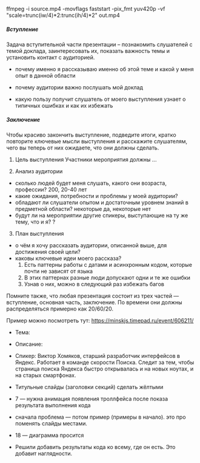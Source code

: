 ffmpeg -i source.mp4 -movflags faststart -pix_fmt yuv420p -vf "scale=trunc(iw/4)*2:trunc(ih/4)*2" out.mp4

##### Вступление

Задача вступительной части презентации – познакомить слушателей с темой доклада, заинтересовать их,
показать важность темы и установить контакт с аудиторией.

- почему именно я рассказываю именно об этой теме и какой у меня опыт в данной области

- почему аудитории важно послушать мой доклад

- какую пользу получит слушатель от моего выступления
    узнает о типичных ошибках и как их избежать

##### Заключение

Чтобы красиво закончить выступление, подведите итоги, кратко повторите ключевые мысли выступления
и расскажите слушателям, чего вы теперь от них ожидаете, что они должны сделать.

01. Цель выступления
Участники мероприятия должны ...

02. Анализ аудитории
- сколько людей будет меня слушать, какого они возраста, профессии?
    200, 20-40 лет
- какие ожидания, потребности и проблемы у моей аудитории?
- обладают ли слушатели опытом и достаточным уровнем знаний в предметной области?
    некоторые да, некоторые нет
- будут ли на мероприятии другие спикеры, выступающие на ту же тему, что и я?
    ?

03. План выступления
- о чём я хочу рассказать аудитории, описанной выше, для достижения своей цели?
- каковы ключевые идеи моего рассказа?
    1. Есть паттерны работы с датами и асинхронным кодом, которые почти не зависят от языка
    2. В этих паттернах разные люди допускают одни и те же ошибки
    3. Узнав о них, можно в следующий раз избежать багов

Помните также, что любая презентация состоит из трех частей — вступление, основная часть, заключение.
По времени они должны распределяться примерно как 20/60/20.

Пример можно посмотреть тут: https://minskjs.timepad.ru/event/606211/

- Тема:
- Описание:
- Спикер: Виктор Хомяков, старший разработчик интерфейсов в Яндекс. Работает в команде скорости Поиска.
    Следит за тем, чтобы страница поиска Яндекса быстро открывалась и на новых ноутах, и на старых смартфонах.

- Титульные слайды (заголовки секций) сделать жёлтыми
- 7 — нужна анимация появления троллфейса после показа результата выполнения кода
- сначала проблема — потом пример (примеры в начало). это про поменять слайды местами.
- 18 — диаграмма просится
- Решили добавить результаты кода ко всему, где он есть. Это добавит наглядности.
